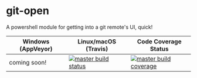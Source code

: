 # git-open

A powershell module for getting into a git remote's UI, quick!


| Windows (AppVeyor) | Linux/macOS (Travis) | Code Coverage Status |
|--------------------|----------------------|----------------------|
| coming soon! | [![master build status][tv-master-img]][tv-master-site] | [![master build coverage][cc-master-img]][cc-master-site] |


[tv-master-img]:   https://travis-ci.org/nhudacin/git-open.svg?branch=master
[tv-master-site]:  https://travis-ci.org/nhudacin/git-open
[cc-master-img]:   https://coveralls.io/repos/github/nhudacin/git-open/badge.svg?branch=master
[cc-master-site]:  https://coveralls.io/github/nhudacin/git-open?branch=master